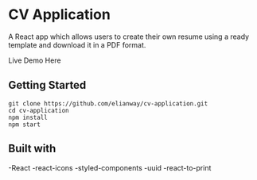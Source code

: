 # CV Application

A React app which allows users to create their own resume using a ready template and download it in a PDF format.

Live Demo Here

## Getting Started

```
git clone https://github.com/elianway/cv-application.git
cd cv-application
npm install
npm start
```
## Built with

-React
-react-icons
-styled-components
-uuid
-react-to-print
